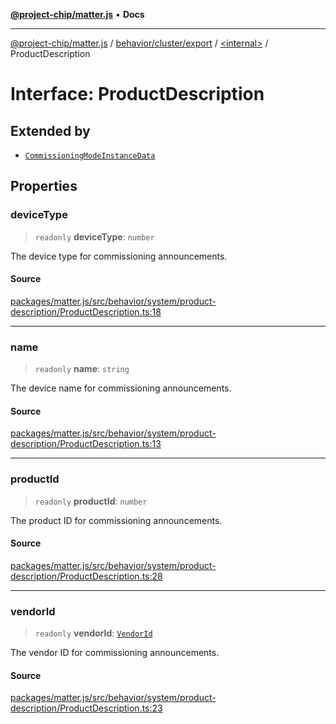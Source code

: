 [**@project-chip/matter.js**](../../../../../README.md) • **Docs**

***

[@project-chip/matter.js](../../../../../modules.md) / [behavior/cluster/export](../../README.md) / [\<internal\>](../README.md) / ProductDescription

# Interface: ProductDescription

## Extended by

- [`CommissioningModeInstanceData`](../../../../../common/export/interfaces/CommissioningModeInstanceData.md)

## Properties

### deviceType

> `readonly` **deviceType**: `number`

The device type for commissioning announcements.

#### Source

[packages/matter.js/src/behavior/system/product-description/ProductDescription.ts:18](https://github.com/project-chip/matter.js/blob/7a8cbb56b87d4ccf34bec5a9a95ab40a1711324f/packages/matter.js/src/behavior/system/product-description/ProductDescription.ts#L18)

***

### name

> `readonly` **name**: `string`

The device name for commissioning announcements.

#### Source

[packages/matter.js/src/behavior/system/product-description/ProductDescription.ts:13](https://github.com/project-chip/matter.js/blob/7a8cbb56b87d4ccf34bec5a9a95ab40a1711324f/packages/matter.js/src/behavior/system/product-description/ProductDescription.ts#L13)

***

### productId

> `readonly` **productId**: `number`

The product ID for commissioning announcements.

#### Source

[packages/matter.js/src/behavior/system/product-description/ProductDescription.ts:28](https://github.com/project-chip/matter.js/blob/7a8cbb56b87d4ccf34bec5a9a95ab40a1711324f/packages/matter.js/src/behavior/system/product-description/ProductDescription.ts#L28)

***

### vendorId

> `readonly` **vendorId**: [`VendorId`](../../../../../datatype/export/README.md#vendorid)

The vendor ID for commissioning announcements.

#### Source

[packages/matter.js/src/behavior/system/product-description/ProductDescription.ts:23](https://github.com/project-chip/matter.js/blob/7a8cbb56b87d4ccf34bec5a9a95ab40a1711324f/packages/matter.js/src/behavior/system/product-description/ProductDescription.ts#L23)
